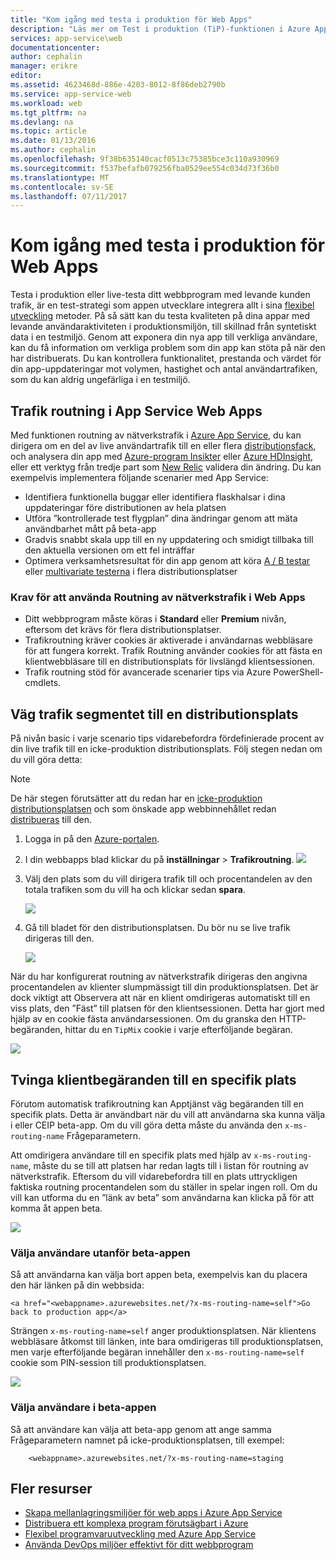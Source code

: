 ```yaml
---
title: "Kom igång med testa i produktion för Web Apps"
description: "Läs mer om Test i produktion (TiP)-funktionen i Azure App Service Web Apps."
services: app-service\web
documentationcenter: 
author: cephalin
manager: erikre
editor: 
ms.assetid: 4623468d-886e-4203-8012-8f86deb2790b
ms.service: app-service-web
ms.workload: web
ms.tgt_pltfrm: na
ms.devlang: na
ms.topic: article
ms.date: 01/13/2016
ms.author: cephalin
ms.openlocfilehash: 9f38b635140cacf0513c75385bce3c110a930969
ms.sourcegitcommit: f537befafb079256fba0529ee554c034d73f36b0
ms.translationtype: MT
ms.contentlocale: sv-SE
ms.lasthandoff: 07/11/2017
---
```

# <a name="get-started-with-test-in-production-for-web-apps"></a>Kom igång med testa i produktion för Web Apps
Testa i produktion eller live-testa ditt webbprogram med levande kunden trafik, är en test-strategi som appen utvecklare integrera allt i sina [flexibel utveckling](https://en.wikipedia.org/wiki/Agile_software_development) metoder. På så sätt kan du testa kvaliteten på dina appar med levande användaraktiviteten i produktionsmiljön, till skillnad från syntetiskt data i en testmiljö. Genom att exponera din nya app till verkliga användare, kan du få information om verkliga problem som din app kan stöta på när den har distribuerats. Du kan kontrollera funktionalitet, prestanda och värdet för din app-uppdateringar mot volymen, hastighet och antal användartrafiken, som du kan aldrig ungefärliga i en testmiljö.

## <a name="traffic-routing-in-app-service-web-apps"></a>Trafik routning i App Service Web Apps
Med funktionen routning av nätverkstrafik i [Azure App Service](http://go.microsoft.com/fwlink/?LinkId=529714), du kan dirigera om en del av live användartrafik till en eller flera [distributionsfack](web-sites-staged-publishing.md), och analysera din app med [Azure-program Insikter](/services/application-insights/) eller [Azure HDInsight](/services/hdinsight/), eller ett verktyg från tredje part som [New Relic](/marketplace/partners/newrelic/newrelic/) validera din ändring. Du kan exempelvis implementera följande scenarier med App Service:

* Identifiera funktionella buggar eller identifiera flaskhalsar i dina uppdateringar före distributionen av hela platsen
* Utföra ”kontrollerade test flygplan” dina ändringar genom att mäta användbarhet mått på beta-app
* Gradvis snabbt skala upp till en ny uppdatering och smidigt tillbaka till den aktuella versionen om ett fel inträffar 
* Optimera verksamhetsresultat för din app genom att köra [A / B testar](https://en.wikipedia.org/wiki/A/B_testing) eller [multivariate testerna](https://en.wikipedia.org/wiki/Multivariate_testing_in_marketing) i flera distributionsplatser

### <a name="requirements-for-using-traffic-routing-in-web-apps"></a>Krav för att använda Routning av nätverkstrafik i Web Apps
* Ditt webbprogram måste köras i **Standard** eller **Premium** nivån, eftersom det krävs för flera distributionsplatser.
* Trafikroutning kräver cookies är aktiverade i användarnas webbläsare för att fungera korrekt. Trafik Routning använder cookies för att fästa en klientwebbläsare till en distributionsplats för livslängd klientsessionen.
* Trafik routning stöd för avancerade scenarier tips via Azure PowerShell-cmdlets.

## <a name="route-traffic-segment-to-a-deployment-slot"></a>Väg trafik segmentet till en distributionsplats
På nivån basic i varje scenario tips vidarebefordra fördefinierade procent av din live trafik till en icke-produktion distributionsplats. Följ stegen nedan om du vill göra detta:

> [!NOTE]
> De här stegen förutsätter att du redan har en [icke-produktion distributionsplatsen](web-sites-staged-publishing.md) och som önskade app webbinnehållet redan [distribueras](web-sites-deploy.md) till den.
> 
> 

1. Logga in på den [Azure-portalen](https://portal.azure.com/).
2. I din webbapps blad klickar du på **inställningar** > **Trafikroutning**.
   ![](./media/app-service-web-test-in-production/01-traffic-routing.png)
3. Välj den plats som du vill dirigera trafik till och procentandelen av den totala trafiken som du vill ha och klickar sedan **spara**.
   
    ![](./media/app-service-web-test-in-production/02-select-slot.png)
4. Gå till bladet för den distributionsplatsen. Du bör nu se live trafik dirigeras till den.
   
    ![](./media/app-service-web-test-in-production/03-traffic-routed.png)

När du har konfigurerat routning av nätverkstrafik dirigeras den angivna procentandelen av klienter slumpmässigt till din produktionsplatsen. Det är dock viktigt att Observera att när en klient omdirigeras automatiskt till en viss plats, den ”Fäst” till platsen för den klientsessionen. Detta har gjort med hjälp av en cookie fästa användarsessionen. Om du granska den HTTP-begäranden, hittar du en `TipMix` cookie i varje efterföljande begäran.

![](./media/app-service-web-test-in-production/04-tip-cookie.png)

## <a name="force-client-requests-to-a-specific-slot"></a>Tvinga klientbegäranden till en specifik plats
Förutom automatisk trafikroutning kan Apptjänst väg begäranden till en specifik plats. Detta är användbart när du vill att användarna ska kunna välja i eller CEIP beta-app. Om du vill göra detta måste du använda den `x-ms-routing-name` Frågeparametern.

Att omdirigera användare till en specifik plats med hjälp av `x-ms-routing-name`, måste du se till att platsen har redan lagts till i listan för routning av nätverkstrafik. Eftersom du vill vidarebefordra till en plats uttryckligen faktiska routning procentandelen som du ställer in spelar ingen roll. Om du vill kan utforma du en ”länk av beta” som användarna kan klicka på för att komma åt appen beta.

![](./media/app-service-web-test-in-production/06-enable-x-ms-routing-name.png)

### <a name="opt-users-out-of-beta-app"></a>Välja användare utanför beta-appen
Så att användarna kan välja bort appen beta, exempelvis kan du placera den här länken på din webbsida:

    <a href="<webappname>.azurewebsites.net/?x-ms-routing-name=self">Go back to production app</a>

Strängen `x-ms-routing-name=self` anger produktionsplatsen. När klientens webbläsare åtkomst till länken, inte bara omdirigeras till produktionsplatsen, men varje efterföljande begäran innehåller den `x-ms-routing-name=self` cookie som PIN-session till produktionsplatsen.

![](./media/app-service-web-test-in-production/05-access-production-slot.png)

### <a name="opt-users-in-to-beta-app"></a>Välja användare i beta-appen
Så att användare kan välja att beta-app genom att ange samma Frågeparametern namnet på icke-produktionsplatsen, till exempel:

        <webappname>.azurewebsites.net/?x-ms-routing-name=staging

## <a name="more-resources"></a>Fler resurser
* [Skapa mellanlagringsmiljöer för web apps i Azure App Service](web-sites-staged-publishing.md)
* [Distribuera ett komplexa program förutsägbart i Azure](app-service-deploy-complex-application-predictably.md)
* [Flexibel programvaruutveckling med Azure App Service](app-service-agile-software-development.md)
* [Använda DevOps miljöer effektivt för ditt webbprogram](app-service-web-staged-publishing-realworld-scenarios.md)

